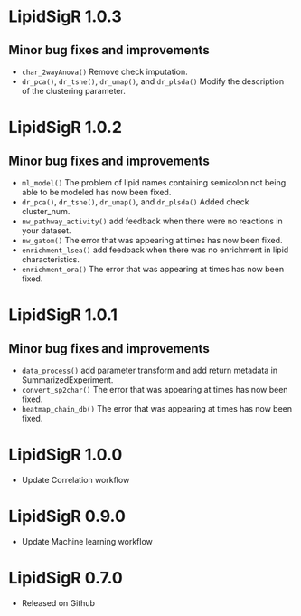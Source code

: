 # LipidSigR 1.0.3

## Minor bug fixes and improvements
- `char_2wayAnova()` Remove check imputation.
- `dr_pca()`, `dr_tsne()`, `dr_umap()`, and `dr_plsda()` Modify the description of the clustering parameter.

# LipidSigR 1.0.2

## Minor bug fixes and improvements
- `ml_model()` The problem of lipid names containing semicolon not being able to be modeled has now been fixed.
- `dr_pca()`, `dr_tsne()`, `dr_umap()`, and `dr_plsda()` Added check cluster_num.
- `nw_pathway_activity()` add feedback when there were no reactions in your dataset.
- `nw_gatom()` The error that was appearing at times has now been fixed.
- `enrichment_lsea()` add feedback when there was no enrichment in lipid characteristics.
- `enrichment_ora()` The error that was appearing at times has now been fixed.

# LipidSigR 1.0.1

## Minor bug fixes and improvements
- `data_process()` add parameter transform and add return metadata in SummarizedExperiment.
- `convert_sp2char()` The error that was appearing at times has now been fixed.
- `heatmap_chain_db()` The error that was appearing at times has now been fixed.

# LipidSigR 1.0.0
- Update Correlation workflow

# LipidSigR 0.9.0
- Update Machine learning workflow

# LipidSigR 0.7.0
- Released on Github
